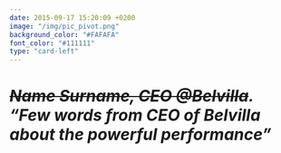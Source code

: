 ```yaml
---
date: 2015-09-17 15:20:09 +0200
image: "/img/pic_pivot.png"
background_color: "#FAFAFA"
font_color: "#111111"
type: "card-left"
---
```

# *~~Name Surname, CEO @Belvilla~~. “Few words from CEO of Belvilla about the powerful performance”*
